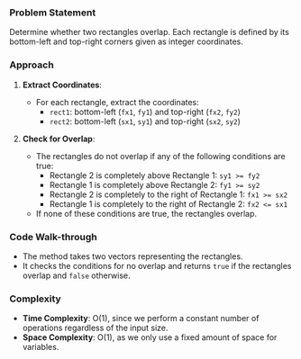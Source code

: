 ### Problem Statement
Determine whether two rectangles overlap. Each rectangle is defined by its bottom-left and top-right corners given as integer coordinates.

### Approach
1. **Extract Coordinates**:
   - For each rectangle, extract the coordinates:
     - `rect1`: bottom-left (`fx1`, `fy1`) and top-right (`fx2`, `fy2`)
     - `rect2`: bottom-left (`sx1`, `sy1`) and top-right (`sx2`, `sy2`)

2. **Check for Overlap**:
   - The rectangles do not overlap if any of the following conditions are true:
     - Rectangle 2 is completely above Rectangle 1: `sy1 >= fy2`
     - Rectangle 1 is completely above Rectangle 2: `fy1 >= sy2`
     - Rectangle 2 is completely to the right of Rectangle 1: `fx1 >= sx2`
     - Rectangle 1 is completely to the right of Rectangle 2: `fx2 <= sx1`
   - If none of these conditions are true, the rectangles overlap.

### Code Walk-through
- The method takes two vectors representing the rectangles.
- It checks the conditions for no overlap and returns `true` if the rectangles overlap and `false` otherwise.

### Complexity
- **Time Complexity**: O(1), since we perform a constant number of operations regardless of the input size.
- **Space Complexity**: O(1), as we only use a fixed amount of space for variables.

